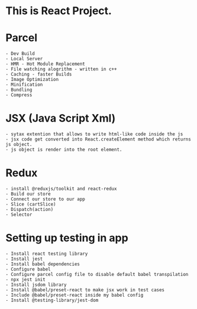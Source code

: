 # This is React Project.

# Parcel 
    - Dev Build
    - Local Server
    - HMR - Hot Module Replacement
    - File watching alogrithm - written in c++
    - Caching - faster Builds
    - Image Optimization
    - Minification
    - Bundling
    - Compress

# JSX (Java Script Xml)
    - sytax extention that allows to write html-like code inside the js
    - jsx code get converted into React.createElement method which returns js object.
    - js object is render into the root element.
    
# Redux
    - install @reduxjs/toolkit and react-redux
    - Build our store 
    - Connect our store to our app
    - Slice (cartSlice)
    - Dispatch(action)
    - Selector

# Setting up testing in app
    - Install react testing library
    - Install jest
    - Install babel dependencies
    - Configure babel
    - Configure parcel config file to disable default babel transpilation
    - npx jest init 
    - Install jsdom library
    - Install @babel/preset-react to make jsx work in test cases
    - Include @babel/preset-react inside my babel config
    - Install @testing-library/jest-dom
